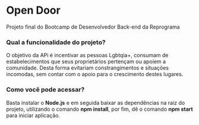 # Open Door

Projeto final do Bootcamp de Desenvolvedor Back-end da Reprograma

<h3><b>Qual a funcionalidade do projeto?</b></h3>

O objetivo da APi é incentivar as pessoas Lgbtqia+, consumam de estabelecimentos que seus proprietários pertençam ou apoiem a comunidade. Desta forma evitariam constrangimentos e situações incomodas, sem contar com o apoio para o crescimento destes lugares.

 <h3><b>Como você pode acessar?</b></h3>
 
 Basta instalar o <b>Node.js</b> e em seguida baixar as dependências na raiz do projeto, utilizando o comando <b>npm install</b>, por fim, dê o comando <b>npm start</b> para iniciar aplicação.
